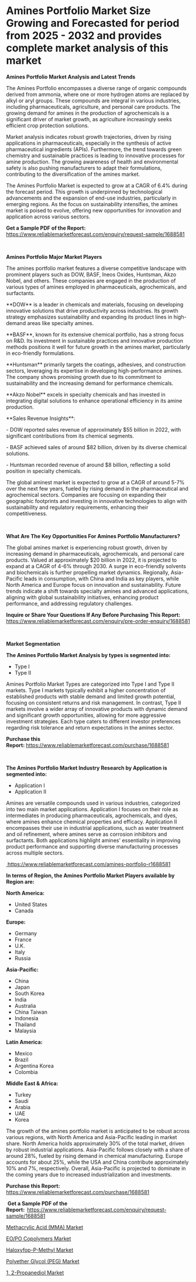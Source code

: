 <p><h1>Amines Portfolio Market Size Growing and Forecasted for period from 2025 - 2032 and provides complete market analysis of this market</h1></p><p><strong>Amines Portfolio Market Analysis and Latest Trends</strong></p>
<p><p>The Amines Portfolio encompasses a diverse range of organic compounds derived from ammonia, where one or more hydrogen atoms are replaced by alkyl or aryl groups. These compounds are integral in various industries, including pharmaceuticals, agriculture, and personal care products. The growing demand for amines in the production of agrochemicals is a significant driver of market growth, as agriculture increasingly seeks efficient crop protection solutions.</p><p>Market analysis indicates robust growth trajectories, driven by rising applications in pharmaceuticals, especially in the synthesis of active pharmaceutical ingredients (APIs). Furthermore, the trend towards green chemistry and sustainable practices is leading to innovative processes for amine production. The growing awareness of health and environmental safety is also pushing manufacturers to adapt their formulations, contributing to the diversification of the amines market.</p><p>The Amines Portfolio Market is expected to grow at a CAGR of 6.4% during the forecast period. This growth is underpinned by technological advancements and the expansion of end-use industries, particularly in emerging regions. As the focus on sustainability intensifies, the amines market is poised to evolve, offering new opportunities for innovation and application across various sectors.</p></p>
<p><strong>Get a Sample PDF of the Report:&nbsp;</strong> <a href="https://www.reliablemarketforecast.com/enquiry/request-sample/1688581?utm_campaign=1834&utm_medium=2&utm_source=Github&utm_content=ia&utm_term=26032025&utm_id=amines-portfolio">https://www.reliablemarketforecast.com/enquiry/request-sample/1688581</a></p>
<p>&nbsp;</p>
<p><strong>Amines Portfolio Major Market Players</strong></p>
<p><p>The amines portfolio market features a diverse competitive landscape with prominent players such as DOW, BASF, Ineos Oxides, Huntsman, Akzo Nobel, and others. These companies are engaged in the production of various types of amines employed in pharmaceuticals, agrochemicals, and surfactants.</p><p>**DOW** is a leader in chemicals and materials, focusing on developing innovative solutions that drive productivity across industries. Its growth strategy emphasizes sustainability and expanding its product lines in high-demand areas like specialty amines.</p><p>**BASF**, known for its extensive chemical portfolio, has a strong focus on R&D. Its investment in sustainable practices and innovative production methods positions it well for future growth in the amines market, particularly in eco-friendly formulations.</p><p>**Huntsman** primarily targets the coatings, adhesives, and construction sectors, leveraging its expertise in developing high-performance amines. The company shows promising growth due to its commitment to sustainability and the increasing demand for performance chemicals.</p><p>**Akzo Nobel** excels in specialty chemicals and has invested in integrating digital solutions to enhance operational efficiency in its amine production.</p><p>**Sales Revenue Insights**:</p><p>- DOW reported sales revenue of approximately $55 billion in 2022, with significant contributions from its chemical segments.</p><p>- BASF achieved sales of around $82 billion, driven by its diverse chemical solutions.</p><p>- Huntsman recorded revenue of around $8 billion, reflecting a solid position in specialty chemicals.</p><p>The global aminest market is expected to grow at a CAGR of around 5-7% over the next few years, fueled by rising demand in the pharmaceutical and agrochemical sectors. Companies are focusing on expanding their geographic footprints and investing in innovative technologies to align with sustainability and regulatory requirements, enhancing their competitiveness.</p></p>
<p>&nbsp;</p>
<p><strong>What Are The Key Opportunities For Amines Portfolio Manufacturers?</strong></p>
<p><p>The global amines market is experiencing robust growth, driven by increasing demand in pharmaceuticals, agrochemicals, and personal care products. Valued at approximately $20 billion in 2022, it is projected to expand at a CAGR of 4-6% through 2030. A surge in eco-friendly solvents and biochemicals is further propelling market dynamics. Regionally, Asia-Pacific leads in consumption, with China and India as key players, while North America and Europe focus on innovation and sustainability. Future trends indicate a shift towards specialty amines and advanced applications, aligning with global sustainability initiatives, enhancing product performance, and addressing regulatory challenges.</p></p>
<p><strong>Inquire or Share Your Questions If Any Before Purchasing This Report:</strong> <a href="https://www.reliablemarketforecast.com/enquiry/pre-order-enquiry/1688581?utm_campaign=1834&utm_medium=2&utm_source=Github&utm_content=ia&utm_term=26032025&utm_id=amines-portfolio">https://www.reliablemarketforecast.com/enquiry/pre-order-enquiry/1688581</a></p>
<p>&nbsp;</p>
<p><strong>Market Segmentation</strong></p>
<p><strong>The Amines Portfolio Market Analysis by types is segmented into:</strong></p>
<p><ul><li>Type I</li><li>Type II</li></ul></p>
<p><p>Amines Portfolio Market Types are categorized into Type I and Type II markets. Type I markets typically exhibit a higher concentration of established products with stable demand and limited growth potential, focusing on consistent returns and risk management. In contrast, Type II markets involve a wider array of innovative products with dynamic demand and significant growth opportunities, allowing for more aggressive investment strategies. Each type caters to different investor preferences regarding risk tolerance and return expectations in the amines sector.</p></p>
<p><strong>Purchase this Report:&nbsp;</strong><a href="https://www.reliablemarketforecast.com/purchase/1688581?utm_campaign=1834&utm_medium=2&utm_source=Github&utm_content=ia&utm_term=26032025&utm_id=amines-portfolio">https://www.reliablemarketforecast.com/purchase/1688581</a></p>
<p>&nbsp;</p>
<p><strong>The Amines Portfolio Market Industry Research by Application is segmented into:</strong></p>
<p><ul><li>Application I</li><li>Application II</li></ul></p>
<p><p>Amines are versatile compounds used in various industries, categorized into two main market applications. Application I focuses on their role as intermediates in producing pharmaceuticals, agrochemicals, and dyes, where amines enhance chemical properties and efficacy. Application II encompasses their use in industrial applications, such as water treatment and oil refinement, where amines serve as corrosion inhibitors and surfactants. Both applications highlight amines' essentiality in improving product performance and supporting diverse manufacturing processes across multiple sectors.</p></p>
<p><a href="https://www.reliablemarketforecast.com/amines-portfolio-r1688581?utm_campaign=1834&utm_medium=2&utm_source=Github&utm_content=ia&utm_term=26032025&utm_id=amines-portfolio">&nbsp;https://www.reliablemarketforecast.com/amines-portfolio-r1688581</a></p>
<p><strong>In terms of Region, the Amines Portfolio Market Players available by Region are:</strong></p>
<p>
    <p> <strong> North America: </strong>
        <ul>
            <li>United States</li>
            <li>Canada</li>
        </ul>
        </p> 
    <p> <strong> Europe: </strong>
        <ul>
            <li>Germany</li>
            <li>France</li>
            <li>U.K.</li>
            <li>Italy</li>
            <li>Russia</li>
        </ul>
        </p> 
    <p> <strong> Asia-Pacific: </strong>
        <ul>
            <li>China</li>
            <li>Japan</li>
            <li>South Korea</li>
            <li>India</li>
            <li>Australia</li>
            <li>China Taiwan</li>
            <li>Indonesia</li>
            <li>Thailand</li>
            <li>Malaysia</li>
        </ul>
        </p> 
    <p> <strong> Latin America: </strong>
        <ul>
            <li>Mexico</li>
            <li>Brazil</li>
            <li>Argentina Korea</li>
            <li>Colombia</li>
        </ul>
        </p> 
    <p> <strong> Middle East & Africa: </strong>
        <ul>
            <li>Turkey</li>
            <li>Saudi</li>
            <li>Arabia</li>
            <li>UAE</li>
            <li>Korea</li>
        </ul>
    </p>
    </p>
<p><p>The growth of the amines portfolio market is anticipated to be robust across various regions, with North America and Asia-Pacific leading in market share. North America holds approximately 30% of the total market, driven by robust industrial applications. Asia-Pacific follows closely with a share of around 28%, fueled by rising demand in chemical manufacturing. Europe accounts for about 25%, while the USA and China contribute approximately 10% and 7%, respectively. Overall, Asia-Pacific is projected to dominate in the coming years due to increased industrialization and investments.</p></p>
<p><strong>Purchase this Report: </strong><a href="https://www.reliablemarketforecast.com/purchase/1688581?utm_campaign=1834&utm_medium=2&utm_source=Github&utm_content=ia&utm_term=26032025&utm_id=amines-portfolio">https://www.reliablemarketforecast.com/purchase/1688581</a></p>
<p>&nbsp;<strong>Get a Sample PDF of the Report:&nbsp;&nbsp;</strong><a href="https://www.reliablemarketforecast.com/enquiry/request-sample/1688581?utm_campaign=1834&utm_medium=2&utm_source=Github&utm_content=ia&utm_term=26032025&utm_id=amines-portfolio">https://www.reliablemarketforecast.com/enquiry/request-sample/1688581</a></p>
<p><strong></strong></p>
<p><p><a href="https://github.com/lonanweaseh4/Market-Research-Report-List-1/blob/main/methacrylic-acid-mma-market.md?utm_campaign=1834&utm_medium=2&utm_source=Github&utm_content=ia&utm_term=26032025&utm_id=amines-portfolio">Methacrylic Acid (MMA) Market</a></p><p><a href="https://github.com/tigoryemm/Market-Research-Report-List-1/blob/main/eopo-copolymers-market.md?utm_campaign=1834&utm_medium=2&utm_source=Github&utm_content=ia&utm_term=26032025&utm_id=amines-portfolio">EO/PO Copolymers Market</a></p><p><a href="https://github.com/djoeamakeh/Market-Research-Report-List-1/blob/main/haloxyfop-p-methyl-market.md?utm_campaign=1834&utm_medium=2&utm_source=Github&utm_content=ia&utm_term=26032025&utm_id=amines-portfolio">Haloxyfop-P-Methyl Market</a></p><p><a href="https://github.com/negrocybul4w/Market-Research-Report-List-1/blob/main/polyether-glycol-peg-market.md?utm_campaign=1834&utm_medium=2&utm_source=Github&utm_content=ia&utm_term=26032025&utm_id=amines-portfolio">Polyether Glycol (PEG) Market</a></p><p><a href="https://github.com/landtmman/Market-Research-Report-List-1/blob/main/1-2-propanediol-market.md?utm_campaign=1834&utm_medium=2&utm_source=Github&utm_content=ia&utm_term=26032025&utm_id=amines-portfolio">1, 2-Propanediol Market</a></p></p>